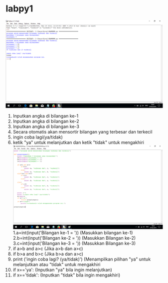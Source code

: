 # labpy1
![foto1](https://raw.githubusercontent.com/virgyalamsyah/lbpy1/master/tugas.png)
1. Inputkan angka di bilangan ke-1
2. Inputkan angka di bilangan ke-2
3. Inputkan angka di bilangan ke-3
4. Secara otomatis akan mensortir bilangan yang terbesar dan terkecil
5. ingin coba lagi(ya/tidak)
6. ketik "ya" untuk melanjutkan dan ketik "tidak" untuk mengakhiri
![foto2](https://raw.githubusercontent.com/virgyalamsyah/lbpy1/master/Untitled.png)
1.a=int(input('Bilangan ke-1 = '))
	(Masukkan bilangan ke-1)
2.b=int(input('Bilangan ke-2 = '))
	(Masukkan Bilangan ke-2)
3.c=int(input('Bilangan ke-3 = '))
	(Masukkan Bilangan ke-3)
4. if a>b and a>c
	(Jika a>b dan a>c)
5. if b>a and b>c
	(Jika b>a dan a>c)
6. print ('ingin coba lagi? (ya/tidak)')
	(Menampilkan pilihan "ya" untuk melanjutkan atau "tidak" untuk mengakhiri
7. if x=='ya':
	(Inputkan "ya" bila ingin melanjutkan)
8. if x=='tidak':
	(Inputkan "tidak" bila ingin mengakhiri)
